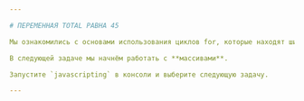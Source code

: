```yaml
---

# ПЕРЕМЕННАЯ TOTAL РАВНА 45

Мы ознакомились с основами использования циклов for, которые находят широкое применение при работе с различными типами данных, в особенности с такими как строки и массивы.

В следующей задаче мы начнём работать с **массивами**.

Запустите `javascripting` в консоли и выберите следующую задачу.

---
```

